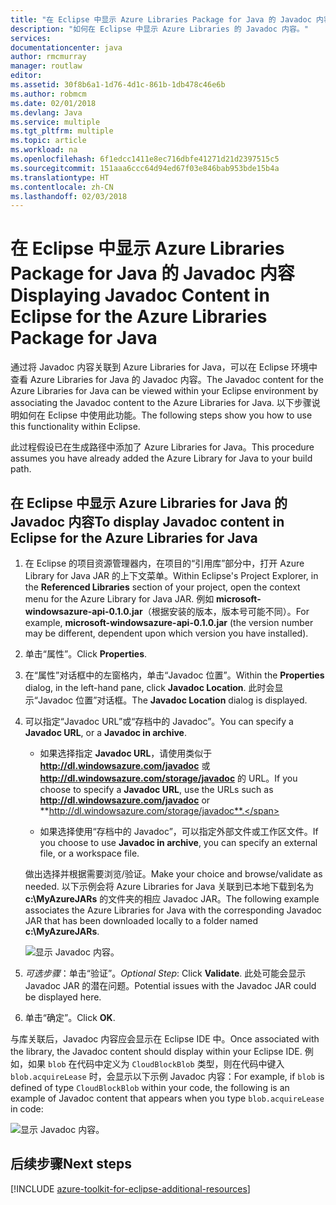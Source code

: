 ```yaml
---
title: "在 Eclipse 中显示 Azure Libraries Package for Java 的 Javadoc 内容"
description: "如何在 Eclipse 中显示 Azure Libraries 的 Javadoc 内容。"
services: 
documentationcenter: java
author: rmcmurray
manager: routlaw
editor: 
ms.assetid: 30f8b6a1-1d76-4d1c-861b-1db478c46e6b
ms.author: robmcm
ms.date: 02/01/2018
ms.devlang: Java
ms.service: multiple
ms.tgt_pltfrm: multiple
ms.topic: article
ms.workload: na
ms.openlocfilehash: 6f1edcc1411e8ec716dbfe41271d21d2397515c5
ms.sourcegitcommit: 151aaa6ccc64d94ed67f03e846bab953bde15b4a
ms.translationtype: HT
ms.contentlocale: zh-CN
ms.lasthandoff: 02/03/2018
---
```

# <a name="displaying-javadoc-content-in-eclipse-for-the-azure-libraries-package-for-java"></a><span data-ttu-id="e7fb6-103">在 Eclipse 中显示 Azure Libraries Package for Java 的 Javadoc 内容</span><span class="sxs-lookup"><span data-stu-id="e7fb6-103">Displaying Javadoc Content in Eclipse for the Azure Libraries Package for Java</span></span>

<span data-ttu-id="e7fb6-104">通过将 Javadoc 内容关联到 Azure Libraries for Java，可以在 Eclipse 环境中查看 Azure Libraries for Java 的 Javadoc 内容。</span><span class="sxs-lookup"><span data-stu-id="e7fb6-104">The Javadoc content for the Azure Libraries for Java can be viewed within your Eclipse environment by associating the Javadoc content to the Azure Libraries for Java.</span></span> <span data-ttu-id="e7fb6-105">以下步骤说明如何在 Eclipse 中使用此功能。</span><span class="sxs-lookup"><span data-stu-id="e7fb6-105">The following steps show you how to use this functionality within Eclipse.</span></span>

<span data-ttu-id="e7fb6-106">此过程假设已在生成路径中添加了 Azure Libraries for Java。</span><span class="sxs-lookup"><span data-stu-id="e7fb6-106">This procedure assumes you have already added the Azure Library for Java to your build path.</span></span>

## <a name="to-display-javadoc-content-in-eclipse-for-the-azure-libraries-for-java"></a><span data-ttu-id="e7fb6-107">在 Eclipse 中显示 Azure Libraries for Java 的 Javadoc 内容</span><span class="sxs-lookup"><span data-stu-id="e7fb6-107">To display Javadoc content in Eclipse for the Azure Libraries for Java</span></span>

1. <span data-ttu-id="e7fb6-108">在 Eclipse 的项目资源管理器内，在项目的“引用库”部分中，打开 Azure Library for Java JAR 的上下文菜单。</span><span class="sxs-lookup"><span data-stu-id="e7fb6-108">Within Eclipse's Project Explorer, in the **Referenced Libraries** section of your project, open the context menu for the Azure Library for Java JAR.</span></span> <span data-ttu-id="e7fb6-109">例如 **microsoft-windowsazure-api-0.1.0.jar**（根据安装的版本，版本号可能不同）。</span><span class="sxs-lookup"><span data-stu-id="e7fb6-109">For example, **microsoft-windowsazure-api-0.1.0.jar** (the version number may be different, dependent upon which version you have installed).</span></span>

1. <span data-ttu-id="e7fb6-110">单击“属性”。</span><span class="sxs-lookup"><span data-stu-id="e7fb6-110">Click **Properties**.</span></span>

1. <span data-ttu-id="e7fb6-111">在“属性”对话框中的左窗格内，单击“Javadoc 位置”。</span><span class="sxs-lookup"><span data-stu-id="e7fb6-111">Within the **Properties** dialog, in the left-hand pane, click **Javadoc Location**.</span></span> <span data-ttu-id="e7fb6-112">此时会显示“Javadoc 位置”对话框。</span><span class="sxs-lookup"><span data-stu-id="e7fb6-112">The **Javadoc Location** dialog is displayed.</span></span>

1. <span data-ttu-id="e7fb6-113">可以指定“Javadoc URL”或“存档中的 Javadoc”。</span><span class="sxs-lookup"><span data-stu-id="e7fb6-113">You can specify a **Javadoc URL**, or a **Javadoc in archive**.</span></span>

   * <span data-ttu-id="e7fb6-114">如果选择指定 **Javadoc URL**，请使用类似于 **http://dl.windowsazure.com/javadoc** 或 **http://dl.windowsazure.com/storage/javadoc** 的 URL。</span><span class="sxs-lookup"><span data-stu-id="e7fb6-114">If you choose to specify a **Javadoc URL**, use the URLs such as **http://dl.windowsazure.com/javadoc** or **http://dl.windowsazure.com/storage/javadoc**.</span></span>

   * <span data-ttu-id="e7fb6-115">如果选择使用“存档中的 Javadoc”，可以指定外部文件或工作区文件。</span><span class="sxs-lookup"><span data-stu-id="e7fb6-115">If you choose to use **Javadoc in archive**, you can specify an external file, or a workspace file.</span></span>

   <span data-ttu-id="e7fb6-116">做出选择并根据需要浏览/验证。</span><span class="sxs-lookup"><span data-stu-id="e7fb6-116">Make your choice and browse/validate as needed.</span></span> <span data-ttu-id="e7fb6-117">以下示例会将 Azure Libraries for Java 关联到已本地下载到名为 **c:\MyAzureJARs** 的文件夹的相应 Javadoc JAR。</span><span class="sxs-lookup"><span data-stu-id="e7fb6-117">The following example associates the Azure Libraries for Java with the corresponding Javadoc JAR that has been downloaded locally to a folder named **c:\MyAzureJARs**.</span></span>

   ![显示 Javadoc 内容。][ic553487]

1. <span data-ttu-id="e7fb6-119">*可选步骤*：单击“验证”。</span><span class="sxs-lookup"><span data-stu-id="e7fb6-119">*Optional Step*: Click **Validate**.</span></span> <span data-ttu-id="e7fb6-120">此处可能会显示 Javadoc JAR 的潜在问题。</span><span class="sxs-lookup"><span data-stu-id="e7fb6-120">Potential issues with the Javadoc JAR could be displayed here.</span></span>

1. <span data-ttu-id="e7fb6-121">单击“确定”。</span><span class="sxs-lookup"><span data-stu-id="e7fb6-121">Click **OK**.</span></span>

<span data-ttu-id="e7fb6-122">与库关联后，Javadoc 内容应会显示在 Eclipse IDE 中。</span><span class="sxs-lookup"><span data-stu-id="e7fb6-122">Once associated with the library, the Javadoc content should display within your Eclipse IDE.</span></span> <span data-ttu-id="e7fb6-123">例如，如果 `blob` 在代码中定义为 `CloudBlockBlob` 类型，则在代码中键入 `blob.acquireLease` 时，会显示以下示例 Javadoc 内容：</span><span class="sxs-lookup"><span data-stu-id="e7fb6-123">For example, if `blob` is defined of type `CloudBlockBlob` within your code, the following is an example of Javadoc content that appears when you type `blob.acquireLease` in code:</span></span>

![显示 Javadoc 内容。][ic553488]

## <a name="next-steps"></a><span data-ttu-id="e7fb6-125">后续步骤</span><span class="sxs-lookup"><span data-stu-id="e7fb6-125">Next steps</span></span>

[!INCLUDE [azure-toolkit-for-eclipse-additional-resources](../includes/azure-toolkit-for-eclipse-additional-resources.md)]

<!-- URL List -->

<!-- Legacy MSDN URL = https://msdn.microsoft.com/library/azure/hh698319.aspx -->

<!-- IMG List -->

[ic553487]: media/azure-toolkit-for-eclipse-displaying-javadoc-content-for-azure-libraries/ic553487.png
[ic553488]: media/azure-toolkit-for-eclipse-displaying-javadoc-content-for-azure-libraries/ic553488.png
